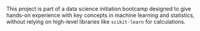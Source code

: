 This project is part of a data science initiation bootcamp designed to give hands-on experience with key concepts in machine learning and statistics, without relying on high-level libraries like `scikit-learn` for calculations.
